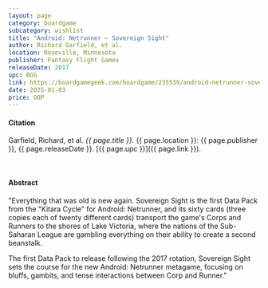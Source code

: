 ```yaml
---
layout: page
category: boardgame
subcategory: wishlist
title: "Android: Netrunner – Sovereign Sight"
author: Richard Garfield, et al.
location: Roseville, Minnesota
publisher: Fantasy Flight Games
releaseDate: 2017
upc: BGG
link: https://boardgamegeek.com/boardgame/235539/android-netrunner-sovereign-sight
date: 2025-01-03
price: OOP
---
```


#### Citation

Garfield, Richard, et al. *{{ page.title }}.* {{ page.location }}: {{ page.publisher }}, {{ page.releaseDate }}. [{{ page.upc }}]({{ page.link }}).

<br>


#### Abstract

"Everything that was old is new again. Sovereign Sight is the first Data Pack from the "Kitara Cycle" for Android: Netrunner, and its sixty cards (three copies each of twenty different cards) transport the game's Corps and Runners to the shores of Lake Victoria, where the nations of the Sub-Saharan League are gambling everything on their ability to create a second beanstalk.

The first Data Pack to release following the 2017 rotation, Sovereign Sight sets the course for the new Android: Netrunner metagame, focusing on bluffs, gambits, and tense interactions between Corp and Runner."
